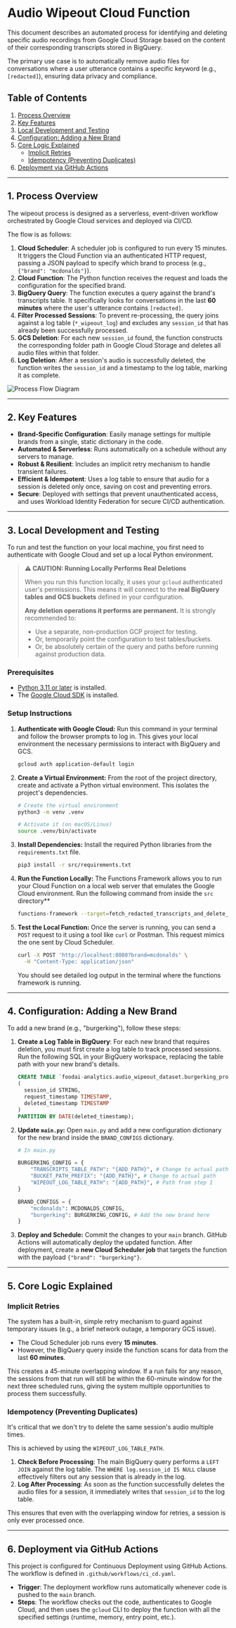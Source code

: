 # Audio Wipeout Cloud Function

This document describes an automated process for identifying and deleting specific audio recordings from Google Cloud Storage based on the content of their corresponding transcripts stored in BigQuery.

The primary use case is to automatically remove audio files for conversations where a user utterance contains a specific keyword (e.g., `[redacted]`), ensuring data privacy and compliance.

## Table of Contents
1.  [Process Overview](#process-overview)
2.  [Key Features](#key-features)
3.  [Local Development and Testing](#local-development-and-testing)
4.  [Configuration: Adding a New Brand](#configuration-adding-a-new-brand)
5.  [Core Logic Explained](#core-logic-explained)
    * [Implicit Retries](#implicit-retries)
    * [Idempotency (Preventing Duplicates)](#idempotency-preventing-duplicates)
6.  [Deployment via GitHub Actions](#deployment-via-github-actions)

---

## 1. Process Overview

The wipeout process is designed as a serverless, event-driven workflow orchestrated by Google Cloud services and deployed via CI/CD.

The flow is as follows:
1.  **Cloud Scheduler**: A scheduler job is configured to run every 15 minutes. It triggers the Cloud Function via an authenticated HTTP request, passing a JSON payload to specify which brand to process (e.g., `{"brand": "mcdonalds"}`).
2.  **Cloud Function**: The Python function receives the request and loads the configuration for the specified brand.
3.  **BigQuery Query**: The function executes a query against the brand's transcripts table. It specifically looks for conversations in the last **60 minutes** where the user's utterance contains `[redacted]`.
4.  **Filter Processed Sessions**: To prevent re-processing, the query joins against a log table (`*_wipeout_log`) and excludes any `session_id` that has already been successfully processed.
5.  **GCS Deletion**: For each new `session_id` found, the function constructs the corresponding folder path in Google Cloud Storage and deletes all audio files within that folder.
6.  **Log Deletion**: After a session's audio is successfully deleted, the function writes the `session_id` and a timestamp to the log table, marking it as complete.

![Process Flow Diagram](https://placehold.co/800x250/F0F4F8/334155?text=Scheduler+%E2%86%92+Function+%E2%86%92+BigQuery+%26+GCS+%E2%86%92+BigQuery+Log)

---

## 2. Key Features

* **Brand-Specific Configuration**: Easily manage settings for multiple brands from a single, static dictionary in the code.
* **Automated & Serverless**: Runs automatically on a schedule without any servers to manage.
* **Robust & Resilient**: Includes an implicit retry mechanism to handle transient failures.
* **Efficient & Idempotent**: Uses a log table to ensure that audio for a session is deleted only once, saving on cost and preventing errors.
* **Secure**: Deployed with settings that prevent unauthenticated access, and uses Workload Identity Federation for secure CI/CD authentication.

---

## 3. Local Development and Testing

To run and test the function on your local machine, you first need to authenticate with Google Cloud and set up a local Python environment.


> **⚠️ CAUTION: Running Locally Performs Real Deletions**
>
> When you run this function locally, it uses your `gcloud` authenticated user's permissions. This means it will connect to the **real BigQuery tables and GCS buckets** defined in your configuration.
>
> **Any deletion operations it performs are permanent.** It is strongly recommended to:
> * Use a separate, non-production GCP project for testing.
> * Or, temporarily point the configuration to test tables/buckets.
> * Or, be absolutely certain of the query and paths before running against production data.

### Prerequisites
* [Python 3.11 or later](https://www.python.org/downloads/) is installed.
* The [Google Cloud SDK](https://cloud.google.com/sdk/docs/install) is installed.

### Setup Instructions

1.  **Authenticate with Google Cloud:**
    Run this command in your terminal and follow the browser prompts to log in. This gives your local environment the necessary permissions to interact with BigQuery and GCS.
    ```bash
    gcloud auth application-default login
    ```

2.  **Create a Virtual Environment:**
    From the root of the project directory, create and activate a Python virtual environment. This isolates the project's dependencies.
    ```bash
    # Create the virtual environment
    python3 -m venv .venv

    # Activate it (on macOS/Linux)
    source .venv/bin/activate
    ```

3.  **Install Dependencies:**
    Install the required Python libraries from the `requirements.txt` file.
    ```bash
    pip3 install -r src/requirements.txt
    ```

4.  **Run the Function Locally:**
    The Functions Framework allows you to run your Cloud Function on a local web server that emulates the Google Cloud environment.
    Run the following command from inside the `src` directory**
    ```bash
    functions-framework --target=fetch_redacted_transcripts_and_delete_audio --port=8080
    ```

5.  **Test the Local Function:**
    Once the server is running, you can send a `POST` request to it using a tool like `curl` or Postman. This request mimics the one sent by Cloud Scheduler.
    ```bash
    curl -X POST 'http://localhost:8080?brand=mcdonalds' \
      -H "Content-Type: application/json"
    ```
    You should see detailed log output in the terminal where the functions framework is running.

---

## 4. Configuration: Adding a New Brand

To add a new brand (e.g., "burgerking"), follow these steps:

1.  **Create a Log Table in BigQuery**:
    For each new brand that requires deletion, you must first create a log table to track processed sessions. Run the following SQL in your BigQuery workspace, replacing the table path with your new brand's details.
    ```sql
    CREATE TABLE `foodai-analytics.audio_wipeout_dataset.burgerking_prod_log`
    (
      session_id STRING,
      request_timestamp TIMESTAMP,
      deleted_timestamp TIMESTAMP
    )
    PARTITION BY DATE(deleted_timestamp);
    ```

2.  **Update `main.py`:**
    Open `main.py` and add a new configuration dictionary for the new brand inside the `BRAND_CONFIGS` dictionary.

    ```python
    # In main.py

    BURGERKING_CONFIG = {
        "TRANSCRIPTS_TABLE_PATH": "{ADD_PATH}", # Change to actual path
        "BUCKET_PATH_PREFIX": "{ADD_PATH}", # Change to actual path
        "WIPEOUT_LOG_TABLE_PATH": "{ADD_PATH}", # Path from step 1
    }

    BRAND_CONFIGS = {
        "mcdonalds": MCDONALDS_CONFIG,
        "burgerking": BURGERKING_CONFIG, # Add the new brand here
    }
    ```

3.  **Deploy and Schedule:**
    Commit the changes to your `main` branch. GitHub Actions will automatically deploy the updated function. After deployment, create a **new Cloud Scheduler job** that targets the function with the payload `{"brand": "burgerking"}`.

---

## 5. Core Logic Explained

### Implicit Retries

The system has a built-in, simple retry mechanism to guard against temporary issues (e.g., a brief network outage, a temporary GCS issue).

* The Cloud Scheduler job runs every **15 minutes**.
* However, the BigQuery query inside the function scans for data from the last **60 minutes**.

This creates a 45-minute overlapping window. If a run fails for any reason, the sessions from that run will still be within the 60-minute window for the next three scheduled runs, giving the system multiple opportunities to process them successfully.

### Idempotency (Preventing Duplicates)

It's critical that we don't try to delete the same session's audio multiple times.

This is achieved by using the `WIPEOUT_LOG_TABLE_PATH`.

1.  **Check Before Processing**: The main BigQuery query performs a `LEFT JOIN` against the log table. The `WHERE log.session_id IS NULL` clause effectively filters out any session that is already in the log.
2.  **Log After Processing**: As soon as the function successfully deletes the audio files for a session, it immediately writes that `session_id` to the log table.

This ensures that even with the overlapping window for retries, a session is only ever processed once.

---

## 6. Deployment via GitHub Actions

This project is configured for Continuous Deployment using GitHub Actions. The workflow is defined in `.github/workflows/ci_cd.yaml`.

* **Trigger**: The deployment workflow runs automatically whenever code is pushed to the `main` branch.
* **Steps**: The workflow checks out the code, authenticates to Google Cloud, and then uses the `gcloud` CLI to deploy the function with all the specified settings (runtime, memory, entry point, etc.).
